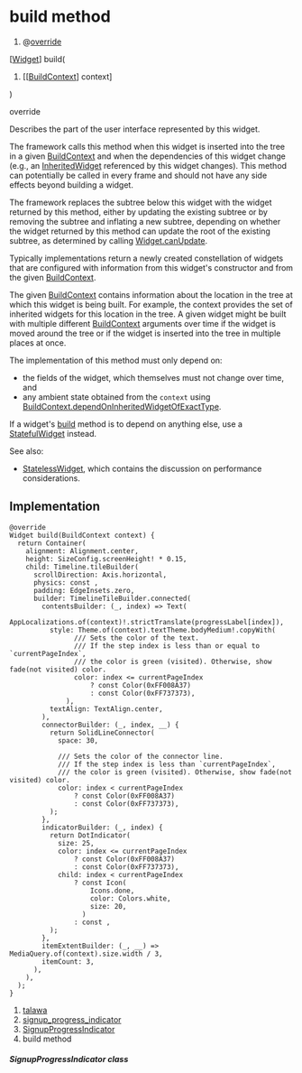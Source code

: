 
<div>

# build method

</div>


<div>

1.  @[override](https://api.flutter.dev/flutter/dart-core/override-constant.html)

</div>

[[Widget](https://api.flutter.dev/flutter/widgets/Widget-class.html)]
build(

1.  [[[BuildContext](https://api.flutter.dev/flutter/widgets/BuildContext-class.md)]
    context]

)


override




Describes the part of the user interface represented by this widget.

The framework calls this method when this widget is inserted into the
tree in a given
[BuildContext](https://api.flutter.dev/flutter/widgets/BuildContext-class.html)
and when the dependencies of this widget change (e.g., an
[InheritedWidget](https://api.flutter.dev/flutter/widgets/InheritedWidget-class.md)
referenced by this widget changes). This method can potentially be
called in every frame and should not have any side effects beyond
building a widget.

The framework replaces the subtree below this widget with the widget
returned by this method, either by updating the existing subtree or by
removing the subtree and inflating a new subtree, depending on whether
the widget returned by this method can update the root of the existing
subtree, as determined by calling
[Widget.canUpdate](https://api.flutter.dev/flutter/widgets/Widget/canUpdate.html).

Typically implementations return a newly created constellation of
widgets that are configured with information from this widget\'s
constructor and from the given
[BuildContext](https://api.flutter.dev/flutter/widgets/BuildContext-class.html).

The given
[BuildContext](https://api.flutter.dev/flutter/widgets/BuildContext-class.html)
contains information about the location in the tree at which this widget
is being built. For example, the context provides the set of inherited
widgets for this location in the tree. A given widget might be built
with multiple different
[BuildContext](https://api.flutter.dev/flutter/widgets/BuildContext-class.html)
arguments over time if the widget is moved around the tree or if the
widget is inserted into the tree in multiple places at once.

The implementation of this method must only depend on:

-   the fields of the widget, which themselves must not change over
    time, and
-   any ambient state obtained from the `context` using
    [BuildContext.dependOnInheritedWidgetOfExactType](https://api.flutter.dev/flutter/widgets/BuildContext/dependOnInheritedWidgetOfExactType.html).

If a widget\'s
[build](../../widgets_signup_progress_indicator/SignupProgressIndicator/build.md)
method is to depend on anything else, use a
[StatefulWidget](https://api.flutter.dev/flutter/widgets/StatefulWidget-class.html)
instead.

See also:

-   [StatelessWidget](https://api.flutter.dev/flutter/widgets/StatelessWidget-class.html),
    which contains the discussion on performance considerations.



## Implementation

``` language-dart
@override
Widget build(BuildContext context) {
  return Container(
    alignment: Alignment.center,
    height: SizeConfig.screenHeight! * 0.15,
    child: Timeline.tileBuilder(
      scrollDirection: Axis.horizontal,
      physics: const ,
      padding: EdgeInsets.zero,
      builder: TimelineTileBuilder.connected(
        contentsBuilder: (_, index) => Text(
          AppLocalizations.of(context)!.strictTranslate(progressLabel[index]),
          style: Theme.of(context).textTheme.bodyMedium!.copyWith(
                /// Sets the color of the text.
                /// If the step index is less than or equal to `currentPageIndex`,
                /// the color is green (visited). Otherwise, show fade(not visited) color.
                color: index <= currentPageIndex
                    ? const Color(0xFF008A37)
                    : const Color(0xFF737373),
              ),
          textAlign: TextAlign.center,
        ),
        connectorBuilder: (_, index, __) {
          return SolidLineConnector(
            space: 30,

            /// Sets the color of the connector line.
            /// If the step index is less than `currentPageIndex`,
            /// the color is green (visited). Otherwise, show fade(not visited) color.
            color: index < currentPageIndex
                ? const Color(0xFF008A37)
                : const Color(0xFF737373),
          );
        },
        indicatorBuilder: (_, index) {
          return DotIndicator(
            size: 25,
            color: index <= currentPageIndex
                ? const Color(0xFF008A37)
                : const Color(0xFF737373),
            child: index < currentPageIndex
                ? const Icon(
                    Icons.done,
                    color: Colors.white,
                    size: 20,
                  )
                : const ,
          );
        },
        itemExtentBuilder: (_, __) => MediaQuery.of(context).size.width / 3,
        itemCount: 3,
      ),
    ),
  );
}
```







1.  [talawa](../../index.md)
2.  [signup_progress_indicator](../../widgets_signup_progress_indicator/)
3.  [SignupProgressIndicator](../../widgets_signup_progress_indicator/SignupProgressIndicator-class.md)
4.  build method

##### SignupProgressIndicator class







